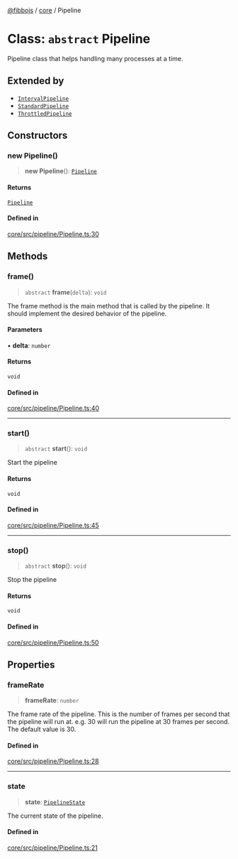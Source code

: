 [@fibbojs](/api/index) / [core](/api/core) / Pipeline

# Class: `abstract` Pipeline

Pipeline class that helps handling many processes at a time.

## Extended by

- [`IntervalPipeline`](IntervalPipeline.md)
- [`StandardPipeline`](StandardPipeline.md)
- [`ThrottledPipeline`](ThrottledPipeline.md)

## Constructors

### new Pipeline()

> **new Pipeline**(): [`Pipeline`](Pipeline.md)

#### Returns

[`Pipeline`](Pipeline.md)

#### Defined in

[core/src/pipeline/Pipeline.ts:30](https://github.com/fibbojs/fibbo/blob/a8d7b4720cdb2648ddcb2159cdc3e3671c6aee98/packages/core/src/pipeline/Pipeline.ts#L30)

## Methods

### frame()

> `abstract` **frame**(`delta`): `void`

The frame method is the main method that is called by the pipeline.
It should implement the desired behavior of the pipeline.

#### Parameters

• **delta**: `number`

#### Returns

`void`

#### Defined in

[core/src/pipeline/Pipeline.ts:40](https://github.com/fibbojs/fibbo/blob/a8d7b4720cdb2648ddcb2159cdc3e3671c6aee98/packages/core/src/pipeline/Pipeline.ts#L40)

***

### start()

> `abstract` **start**(): `void`

Start the pipeline

#### Returns

`void`

#### Defined in

[core/src/pipeline/Pipeline.ts:45](https://github.com/fibbojs/fibbo/blob/a8d7b4720cdb2648ddcb2159cdc3e3671c6aee98/packages/core/src/pipeline/Pipeline.ts#L45)

***

### stop()

> `abstract` **stop**(): `void`

Stop the pipeline

#### Returns

`void`

#### Defined in

[core/src/pipeline/Pipeline.ts:50](https://github.com/fibbojs/fibbo/blob/a8d7b4720cdb2648ddcb2159cdc3e3671c6aee98/packages/core/src/pipeline/Pipeline.ts#L50)

## Properties

### frameRate

> **frameRate**: `number`

The frame rate of the pipeline.
This is the number of frames per second that the pipeline will run at.
e.g. 30 will run the pipeline at 30 frames per second.
The default value is 30.

#### Defined in

[core/src/pipeline/Pipeline.ts:28](https://github.com/fibbojs/fibbo/blob/a8d7b4720cdb2648ddcb2159cdc3e3671c6aee98/packages/core/src/pipeline/Pipeline.ts#L28)

***

### state

> **state**: [`PipelineState`](../enumerations/PipelineState.md)

The current state of the pipeline.

#### Defined in

[core/src/pipeline/Pipeline.ts:21](https://github.com/fibbojs/fibbo/blob/a8d7b4720cdb2648ddcb2159cdc3e3671c6aee98/packages/core/src/pipeline/Pipeline.ts#L21)
